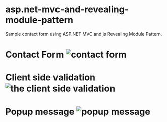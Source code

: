 asp.net-mvc-and-revealing-module-pattern
========================================

Sample contact form using ASP.NET MVC and js Revealing Module Pattern.

Contact Form
![contact form](https://raw.github.com/dejancaric/asp.net-mvc-and-revealing-module-pattern/master/github/01.png)
========
Client side validation
![the client side validation](https://raw.github.com/dejancaric/asp.net-mvc-and-revealing-module-pattern/master/github/02.png)
========
Popup message
![popup message](https://raw.github.com/dejancaric/asp.net-mvc-and-revealing-module-pattern/master/github/03.png)
========
